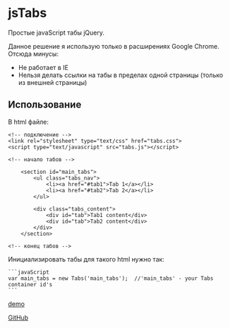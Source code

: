 jsTabs
======
Простые javaScript табы jQuery.

Данное решение я использую только в расширениях Google Chrome. Отсюда минусы:

- Не работает в IE
- Нельзя делать ссылки на табы в пределах одной страницы (только из внешней страницы)

Использование
-------------
В html файле:

    <!-- подключение -->
    <link rel="stylesheet" type="text/css" href="tabs.css">
    <script type="text/javascript" src="tabs.js"></script>

    <!-- начало табов -->

        <section id="main_tabs">
            <ul class="tabs_nav">
                <li><a href="#tab1">Tab 1</a></li>
                <li><a href="#tab2">Tab 2</a></li>
            </ul>

            <div class="tabs_content">
                <div id="tab">Tab1 content</div>
                <div id="tab">Tab2 content</div>
            </div>
        </section>

    <!-- конец табов -->

Инициализировать табы для такого html нужно так:

    ```javaScript
    var main_tabs = new Tabs('main_tabs');  //'main_tabs' - your Tabs container id's
    ```

[demo](http://sbox.pp.ua/jstabs/demo.html)

[GitHub](https://github.com/onikienko/jsTabs)




